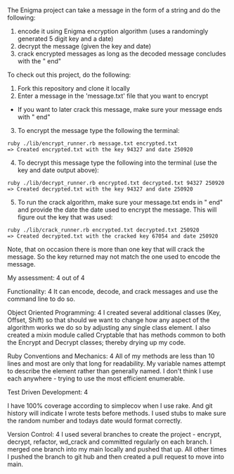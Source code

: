 The Enigma project can take a message in the form of a string and do the following:
1. encode it using Enigma encryption algorithm (uses a randomingly generated 5 digit key and a date)
2. decrypt the message (given the key and date)
3. crack encrypted messages as long as the decoded message concludes with the " end"

To check out this project, do the following:

1. Fork this repository and clone it locally
2. Enter a message in the 'message.txt' file that you want to encrypt
  - If you want to later crack this message, make sure your message ends with " end"
3. To encrypt the message type the following the terminal:
```
ruby ./lib/encrypt_runner.rb message.txt encrypted.txt
=> Created encrypted.txt with the key 94327 and date 250920
```

4. To decrypt this message type the following into the terminal (use the key and date output above):
```
ruby ./lib/decrypt_runner.rb encrypted.txt decrypted.txt 94327 250920
=> Created decrypted.txt with the key 94327 and date 250920
```

5. To run the crack algorithm, make sure your message.txt ends in " end" and provide the date the date used to encrypt the message.  This will figure out the key that was used:
```
ruby ./lib/crack_runner.rb encrypted.txt decrypted.txt 250920
=> Created decrypted.txt with the cracked key 67054 and date 250920
```
Note, that on occasion there is more than one key that will crack the message. So the key returned may not match the one used to encode the message.

My assessment: 4 out of 4

Functionality: 4
It can encode, decode, and crack messages and use the command line to do so.

Object Oriented Programming: 4
I created several additional classes (Key, Offset, Shift) so that should we want to change how any aspect of the algorithm works we do so by adjusting any single class element.
I also created a mixin module called Cryptable that has methods common to both the Encrypt and Decrypt classes; thereby drying up my code.

Ruby Conventions and Mechanics: 4
All of my methods are less than 10 lines and most are only that long for readability. My variable names attempt to describe the element rather than generally named.  I don't think I use each anywhere - trying to use the most efficient enumerable.

Test Driven Development: 4

I have 100% coverage according to simplecov when I use rake.  And git history will indicate I wrote tests before methods.
I used stubs to make sure the random number and todays date would format correctly.

Version Control: 4
I used several branches to create the project - encrypt, decrypt, refactor, wd_crack and committed regularly on each branch.  I merged one branch into my main locally and pushed that up.  All other times I pushed the branch to git hub and then created a pull request to move into main.
